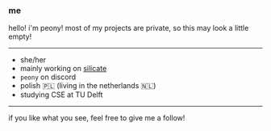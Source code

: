 ### me

hello! i'm peony! most of my projects are private, so this may look a little empty!

---

- she/her
- mainly working on [silicate](https://github.com/silicate-bot)
- `peony` on discord
- polish 🇵🇱 (living in the netherlands 🇳🇱)
- studying CSE at TU Delft

---

if you like what you see, feel free to give me a follow!

<!--
**peonii/peonii** is a ✨ _special_ ✨ repository because its `README.md` (this file) appears on your GitHub profile.

Here are some ideas to get you started:

- 🔭 I’m currently working on ...
- 🌱 I’m currently learning ...
- 👯 I’m looking to collaborate on ...
- 🤔 I’m looking for help with ...
- 💬 Ask me about ...
- 📫 How to reach me: ...
- 😄 Pronouns: ...
- ⚡ Fun fact: ...
-->
